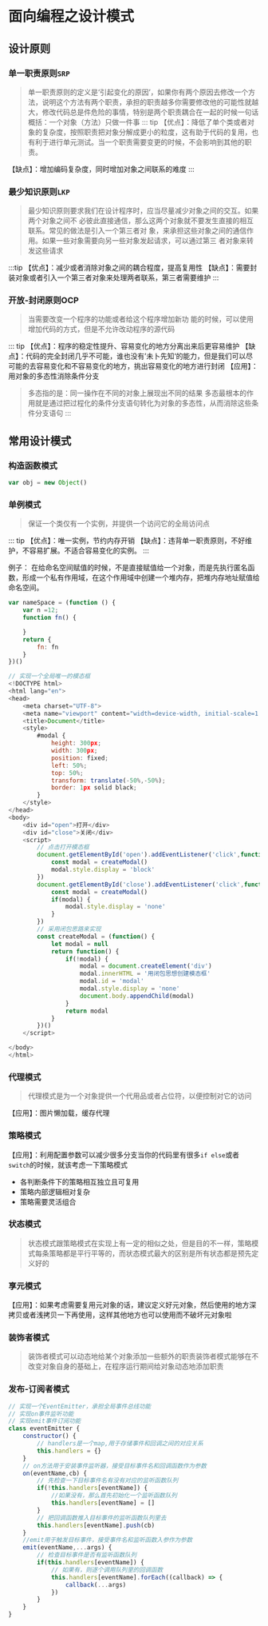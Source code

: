 # 面向编程之设计模式
## 设计原则
### 单一职责原则`SRP`
> 单一职责原则的定义是‘引起变化的原因’，如果你有两个原因去修改一个方法，说明这个方法有两个职责，承担的职责越多你需要修改他的可能性就越大，修改代码总是件危险的事情，特别是两个职责耦合在一起的时候一句话概括：一个对象（方法）只做一件事
::: tip
【优点】：降低了单个类或者对象的复杂度，按照职责把对象分解成更小的粒度，这有助于代码的复用，也有利于进行单元测试。当一个职责需要变更的时候，不会影响到其他的职责。

【缺点】：增加编码复杂度，同时增加对象之间联系的难度
:::

### 最少知识原则`LKP`
> 最少知识原则要求我们在设计程序时，应当尽量减少对象之间的交互。如果两个对象之间不 必彼此直接通信，那么这两个对象就不要发生直接的相互联系。常见的做法是引入一个第三者对 象，来承担这些对象之间的通信作用。如果一些对象需要向另一些对象发起请求，可以通过第三 者对象来转发这些请求

:::tip
【优点】：减少或者消除对象之间的耦合程度，提高复用性
【缺点】：需要封装对象或者引入一个第三者对象来处理两者联系，第三者需要维护
:::

### 开放-封闭原则OCP
> 当需要改变一个程序的功能或者给这个程序增加新功 能的时候，可以使用增加代码的方式，但是不允许改动程序的源代码

::: tip
【优点】：程序的稳定性提升、容易变化的地方分离出来后更容易维护
【缺点】：代码的完全封闭几乎不可能，谁也没有’未卜先知‘的能力，但是我们可以尽可能的去容易变化和不容易变化的地方，挑出容易变化的地方进行封闭
【应用】：用对象的多态性消除条件分支
> 多态指的是：同一操作在不同的对象上展现出不同的结果 多态最根本的作用就是通过把过程化的条件分支语句转化为对象的多态性，从而消除这些条件分支语句 
:::

## 常用设计模式
### 构造函数模式
```js
var obj = new Object()
```

### 单例模式
> 保证一个类仅有一个实例，并提供一个访问它的全局访问点

::: tip
【优点】：唯一实例，节约内存开销
【缺点】：违背单一职责原则，不好维护，不容易扩展。不适合容易变化的实例。
:::

例子：
在给命名空间赋值的时候，不是直接赋值给一个对象，而是先执行匿名函数，形成一个私有作用域，在这个作用域中创建一个堆内存，把堆内存地址赋值给命名空间。
```js
var nameSpace = (function () {
    var n =12;
    function fn() {

    }
    return {
        fn: fn
    }
})()
```

```js
// 实现一个全局唯一的模态框
<!DOCTYPE html>
<html lang="en">
<head>
    <meta charset="UTF-8">
    <meta name="viewport" content="width=device-width, initial-scale=1.0">
    <title>Document</title>
    <style>
        #modal {
            height: 300px;
            width: 300px;
            position: fixed;
            left: 50%;
            top: 50%;
            transform: translate(-50%,-50%);
            border: 1px solid black;
        }
    </style>
</head>
<body>
    <div id="open">打开</div>
    <div id="close">关闭</div>
    <script>
        // 点击打开模态框
        document.getElementById('open').addEventListener('click',function(){
            const modal = createModal()
            modal.style.display = 'block'
        })
        document.getElementById('close').addEventListener('click',function(){
            const modal = createModal()
            if(modal) {
                modal.style.display = 'none'
            }
        })
        // 采用闭包思路来实现
        const createModal = (function() {
            let modal = null
            return function() {
                if(!modal) {
                    modal = document.createElement('div')
                    modal.innerHTML = '用闭包思想创建模态框'
                    modal.id = 'modal'
                    modal.style.display = 'none'
                    document.body.appendChild(modal)
                }
                return modal
            }
        })()
    </script>

</body>
</html>
```

### 代理模式
> 代理模式是为一个对象提供一个代用品或者占位符，以便控制对它的访问

【应用】：图片懒加载，缓存代理

### 策略模式
【应用】：利用配置参数可以减少很多分支当你的代码里有很多`if else`或者`switch`的时候，就该考虑一下策略模式

- 各判断条件下的策略相互独立且可复用
- 策略内部逻辑相对复杂
- 策略需要灵活组合

### 状态模式
> 状态模式跟策略模式在实现上有一定的相似之处，但是目的不一样，策略模式每条策略都是平行平等的，而状态模式最大的区别是所有状态都是预先定义好的

### 享元模式
【应用】：如果考虑需要复用元对象的话，建议定义好元对象，然后使用的地方深拷贝或者浅拷贝一下再使用，这样其他地方也可以使用而不破坏元对象啦

### 装饰者模式
> 装饰者模式可以动态地给某个对象添加一些额外的职责装饰者模式能够在不改变对象自身的基础上，在程序运行期间给对象动态地添加职责

### 发布-订阅者模式
```js
// 实现一个EventEmitter，承担全局事件总线功能
// 实现on事件监听功能
// 实现emit事件订阅功能
class eventEmitter {
    constructor() {
        // handlers是一个map,用于存储事件和回调之间的对应关系
        this.handlers = {}
    }
    // on方法用于安装事件监听器，接受目标事件名和回调函数作为参数
    on(eventName,cb) {
        // 先检查一下目标事件名有没有对应的监听函数队列
        if(!this.handlers[eventName]) {
            //如果没有，那么首先初始化一个监听函数队列
            this.handlers[eventName] = []
        }
        // 把回调函数推入目标事件的监听函数队列里去
        this.handlers[eventName].push(cb)
    }
    //emit用于触发目标事件，接受事件名和监听函数入参作为参数
    emit(eventName,...args) {
        // 检查目标事件是否有监听函数队列
        if(this.handlers[eventName]) {
            // 如果有，则逐个调用队列里的回调函数
            this.handlers[eventName].forEach((callback) => {
                callback(...args)
            })
        }
    }
}
```